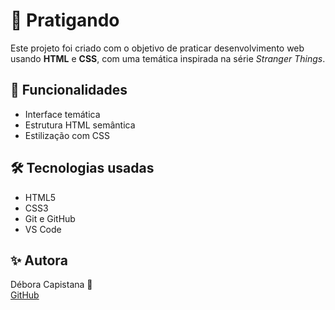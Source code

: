 # 👾 Pratigando

Este projeto foi criado com o objetivo de praticar desenvolvimento web usando **HTML** e **CSS**, com uma temática inspirada na série *Stranger Things*.

## 🔮 Funcionalidades

- Interface temática
- Estrutura HTML semântica
- Estilização com CSS

## 🛠️ Tecnologias usadas

- HTML5
- CSS3
- Git e GitHub
- VS Code

## ✨ Autora

Débora Capistana 💜  
[GitHub](https://github.com/DeboraCapistana)
